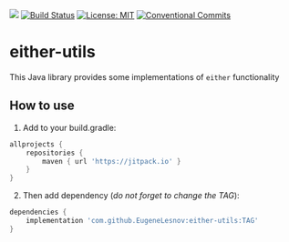[![](https://jitpack.io/v/EugeneLesnov/either-utils.svg)](https://jitpack.io/#EugeneLesnov/either-utils)
[![Build Status](https://travis-ci.com/EugeneLesnov/either-utils.svg?branch=master)](https://travis-ci.com/EugeneLesnov/either-utils)
[![License: MIT](https://img.shields.io/badge/License-MIT-yellow.svg)](https://opensource.org/licenses/MIT)
[![Conventional Commits](https://img.shields.io/badge/Conventional%20Commits-1.0.0-yellow.svg)](https://conventionalcommits.org)

# either-utils

This Java library provides some implementations of `either` functionality

## How to use

1. Add to your build.gradle:

```groovy
allprojects {
    repositories {
        maven { url 'https://jitpack.io' }
    }
}
```

2. Then add dependency (_do not forget to change the TAG_):

``` groovy
dependencies {
    implementation 'com.github.EugeneLesnov:either-utils:TAG'
}
```
